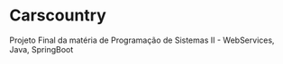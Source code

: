 # Carscountry
Projeto Final da matéria de Programação de Sistemas II - WebServices, Java, SpringBoot
